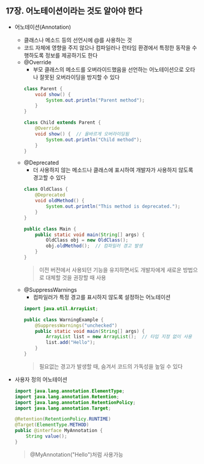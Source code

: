 ## 17장. 어노테이션이라는 것도 알아야 한다

* 어노테이션(Annotation)
    - 클래스나 메소드 등의 선언시에 @를 사용하는 것
    - 코드 자체에 영향을 주지 않으나 컴파일러나 런타임 환경에서 특정한 동작을 수행하도록 정보를 제공하기도 한다
    - @Override
        + 부모 클래스의 메소드를 오버라이드했음을 선언하는 어노테이션으로 오타나 잘못된 오버라이딩을 방지할 수 있다
        ```java
        class Parent {
            void show() {
                System.out.println("Parent method");
            }
        }

        class Child extends Parent {
            @Override
            void show() {  // 올바르게 오버라이딩됨
                System.out.println("Child method");
            }
        }
        ```
    - @Deprecated
        + 더 사용하지 않는 메소드나 클래스에 표시하여 개발자가 사용하지 않도록 경고할 수 있다
        ```java
        class OldClass {
            @Deprecated
            void oldMethod() {
                System.out.println("This method is deprecated.");
            }
        }

        public class Main {
            public static void main(String[] args) {
                OldClass obj = new OldClass();
                obj.oldMethod();  // 컴파일러 경고 발생
            }
        }
        ```
        > 이전 버전에서 사용되던 기능을 유지하면서도 개발자에게 새로운 방법으로 대체할 것을 권장할 때 사용
    - @SuppressWarnings
        + 컴파일러가 특정 경고를 표시하지 않도록 설정하는 어노테이션
        ```java
        import java.util.ArrayList;

        public class WarningExample {
            @SuppressWarnings("unchecked")
            public static void main(String[] args) {
                ArrayList list = new ArrayList();  // 타입 지정 없이 사용
                list.add("Hello");
            }
        }
        ```
        > 필요없는 경고가 발생할 때, 숨겨서 코드의 가독성을 높일 수 있다

* 사용자 정의 어노테이션
    ```java
    import java.lang.annotation.ElementType;
    import java.lang.annotation.Retention;
    import java.lang.annotation.RetentionPolicy;
    import java.lang.annotation.Target;

    @Retention(RetentionPolicy.RUNTIME)
    @Target(ElementType.METHOD)
    public @interface MyAnnotation {
        String value();
    }
    ```
    > @MyAnnotation("Hello")처럼 사용가능